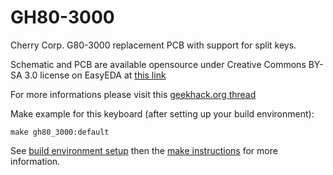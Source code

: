 GH80-3000
========

Cherry Corp. G80-3000 replacement PCB with support for split keys.

Schematic and PCB are available opensource under Creative Commons BY-SA 3.0 license on EasyEDA at [this link](https://easyeda.com/farmakon/GH80_3000-4f3cee521afd4be3858c4b5cc3b76f9e)


For more informations please visit this [geekhack.org thread](https://geekhack.org/index.php?topic=92962)

Make example for this keyboard (after setting up your build environment):

    make gh80_3000:default

See [build environment setup](https://docs.qmk.fm/build_environment_setup.html) then the [make instructions](https://docs.qmk.fm/make_instructions.html) for more information.